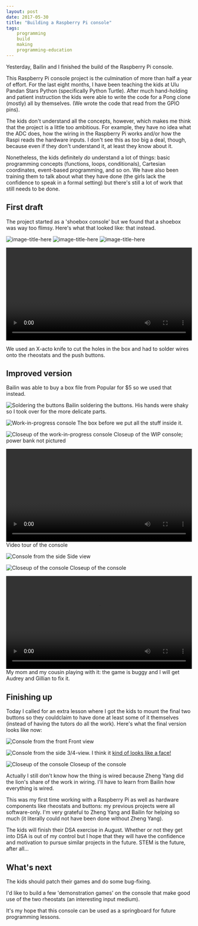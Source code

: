 ```yaml
---
layout: post
date: 2017-05-30
title: "Building a Raspberry Pi console"
tags:
    programming
    build
    making
    programming-education
---
```


Yesterday, Bailin and I finished the build of the Raspberry Pi console.

This Raspberry Pi console project is the culmination of more than half a year of
effort. For the last eight months, I have been teaching the kids at Ulu Pandan
Stars Python (specifically Python Turtle). After much hand-holding and patient
instruction the kids were able to write the code for a Pong clone (mostly) all
by themselves. (We wrote the code that read from the GPIO pins). 

The kids don't understand all the concepts, however, which makes me think that
the project is a little too ambitious. For example, they have no idea what the
ADC does, how the wiring in the Raspberry Pi works and/or how the Raspi reads
the hardware inputs. I don't see this as *too* big a deal, though, because even
if they don't understand it, at least they know about it.

Nonetheless, the kids definitely *do* understand a lot of things: basic
programming concepts (functions, loops, conditionals), Cartesian coordinates,
event-based programming, and so on. We have also been training them to talk
about what they have done (the girls lack the confidence to speak in a formal
setting) but there's still a lot of work that still needs to be done.

## First draft ##

The project started as a 'shoebox console' but we found that a shoebox was way
too flimsy. Here's what that looked like: 
that instead. 

![image-title-here](/img/raspi-console/old_console_closeup.jpg)
![image-title-here](/img/raspi-console/old_console_closeup2.jpg)
![image-title-here](/img/raspi-console/old_console_students.jpg)

<video width='100%' src='/img/raspi-console/old_console_video' controls></video>

We used an X-acto knife to cut the holes in the box and had to solder wires
onto the rheostats and the push buttons.

## Improved version ##
Bailin was able to buy a box file from Popular for $5 so we used that instead.

![Soldering the buttons](/img/raspi-console/console_wip_soldering.jpg)
Bailin soldering the buttons. His hands were shaky so I took over for the more
delicate parts.

![Work-in-progress console](/img/raspi-console/console_wip.jpg)
The box before we put all the stuff inside it.

![Closeup of the work-in-progress console](/img/raspi-console/console_wip_closeup.jpg)
Closeup of the WIP console; power bank not pictured

<video width='100%' src='/img/raspi-console/console_video' controls></video>
Video tour of the console

![Console from the side](/img/raspi-console/console_side.jpg)
Side view

![Closeup of the console](/img/raspi-console/console_closeup.jpg)
Closeup of the console

<video width='100%' src='/img/raspi-console/console_gaming_video' controls></video>
My mom and my cousin playing with it: the game is buggy and I will get
Audrey and Gillian to fix it.

## Finishing up ##
Today I called for an extra lesson where I got the kids to mount the final two
buttons so they couldclaim to have done at least some of it themselves (instead
of having the tutors do all the work). Here's what the final version looks like
now:

![Console from the front](/img/raspi-console/console_v2_front.jpg)
Front view

![Console from the side](/img/raspi-console/console_v2_34.jpg)
3/4-view. I think it [kind of looks like a
face!](https://en.wikipedia.org/wiki/Pareidolia)

![Closeup of the console](/img/raspi-console/console_v2_closeup.jpg)
Closeup of the console


Actually I still don't know how the thing is wired because Zheng Yang did the
lion's share of the work in wiring. I'll have to learn from Bailin how
everything is wired.

This was my first time working with a Raspberry Pi as well as hardware
components like rheostats and buttons: my previous projects were all
software-only. I'm very grateful to Zheng Yang and Bailin for helping so much
(it literally could not have been done without Zheng Yang).

The kids will finish their DSA exercise in August. Whether or not they get into
DSA is out of my control but I hope that they will have the confidence and
motivation to pursue similar projects in the future. STEM is the future, after
all...

## What's next ##

The kids should patch their games and do some bug-fixing.

I'd like to build a few 'demonstration games' on the console that make
good use of the two rheostats (an interesting input medium).

It's my hope that this console can be used as a springboard for future
programming lessons.

